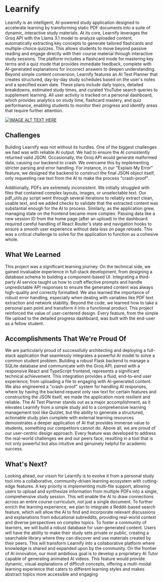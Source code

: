 # Learnify
Learnify is an intelligent, AI-powered study application designed to accelerate learning by transforming static PDF documents into a suite of dynamic, interactive study materials. At its core, Learnify leverages the Groq API with the Llama 3.1 model to analyze uploaded content, automatically extracting key concepts to generate tailored flashcards and multiple-choice quizzes. This allows students to move beyond passive reading and engage directly with their course material through interactive study sessions. The platform includes a flashcard mode for mastering key terms and a quiz mode that provides immediate feedback, complete with AI-generated explanations for incorrect answers to deepen understanding. Beyond simple content conversion, Learnify features an AI Test Planner that creates structured, day-by-day study schedules based on the user's notes and a specified exam date. These plans include daily topics, detailed breakdowns, estimated study times, and curated YouTube search queries to supplement learning. All user activity is tracked on a personal dashboard, which provides analytics on study time, flashcard mastery, and quiz performance, enabling students to monitor their progress and identify areas that require further attention.

[![IMAGE ALT TEXT HERE](https://img.youtube.com/vi/TN8nsdo0xpc/0.jpg)](https://www.youtube.com/watch?v=TN8nsdo0xpc)

## Challenges
Building Learnify was not without its hurdles. One of the biggest challenges we had was with reliable AI output. We had to ensure the AI consistently returned valid JSON. Occasionally, the Groq API would generate malformed data, causing our backend to crash. We overcame this by implementing stricter parsing and error handling. For instance, in our "Explain My Error" feature, we designed the backend to construct the final JSON object itself, only requesting raw text from the AI to make the process "crash-proof".

Additionally, PDFs are extremely inconsistent. We initially struggled with files that contained complex layouts, images, or unselectable text. Our pdf_utils.py script went through several iterations to reliably extract clean, usable text, and we added checks to validate that the extracted content was substantial enough for the AI to process. Similarly, as the application grew, managing state on the frontend became more complex. Passing data like a new session ID from the home page (after an upload) to the dashboard required careful handling of React Router's state and navigation hooks to ensure a smooth user experience without data loss on page reloads. This was a critical challenge to solve for the application to function as a cohesive whole.

## What We Learned
This project was a significant learning journey. On the technical side, we gained invaluable experience in full-stack development, from designing a database schema to building a component-based UI. Integrating a third-party AI service taught us how to craft effective prompts and handle unpredictable API responses to ensure the generated content was always high-quality and correctly formatted. We also learned the importance of robust error handling, especially when dealing with variables like PDF text extraction and network stability. Beyond the code, we learned how to take a personal pain point and transform it into a functional product. This project reinforced the value of user-centered design. Every feature, from the simple file upload to the detailed progress dashboard, was built with the end-user as a fellow student.

## Accomplishments That We're Proud Of
We are particularly proud of successfully architecting and deploying a full-stack application that seamlessly integrates a powerful AI model to solve a common student problem. Building a robust Flask backend to manage a SQLite database and communicate with the Groq API, paired with a responsive React and TypeScript frontend, represents a significant technical achievement. This integration provides a fluid, end-to-end user experience, from uploading a file to engaging with AI-generated content. We also engineered a "crash-proof" system for handling AI responses, where by having the backend request only raw text for certain features and constructing the JSON itself, we made the application more resilient and reliable. The AI Test Planner stands out as a major accomplishment, as it elevates Learnify from a simple study aid to a comprehensive learning management tool like Quizlet, but the ability to generate a structured, actionable study plan complete with external learning resources demonstrates a deeper application of AI that provides immense value to students, something our competitors cannot do. Above all, we are proud of our user-centric design approach. Every feature was developed to address the real-world challenges we and our peers face, resulting in a tool that is not only powerful but also intuitive and genuinely helpful for academic success.

## What's Next?
Looking ahead, our vision for Learnify is to evolve it from a personal study tool into a collaborative, community-driven learning ecosystem with cutting-edge features. A key priority is implementing multi-file support, allowing users to upload and synthesize information from multiple PDFs into a single, comprehensive study session. This will enable the AI to draw connections across an entire course curriculum, not just a single document. To further enrich the learning experience, we plan to integrate a Reddit-based search feature, which will allow the AI to find and incorporate relevant discussions and explanations from educational subreddits, providing real-world context and diverse perspectives on complex topics. To foster a community of learners, we will build a robust database for user-generated content. Users will have the ability to make their study sets private or public, creating a searchable library where they can discover and use materials created by their peers. This will transform Learnify into a collaborative platform where knowledge is shared and expanded upon by the community. On the frontier of AI innovation, our most ambitious goal is to develop a proprietary AI Tutor capable of generating animated AI videos. This feature would provide dynamic, visual explanations of difficult concepts, offering a multi-modal learning experience that caters to different learning styles and makes abstract topics more accessible and engaging
